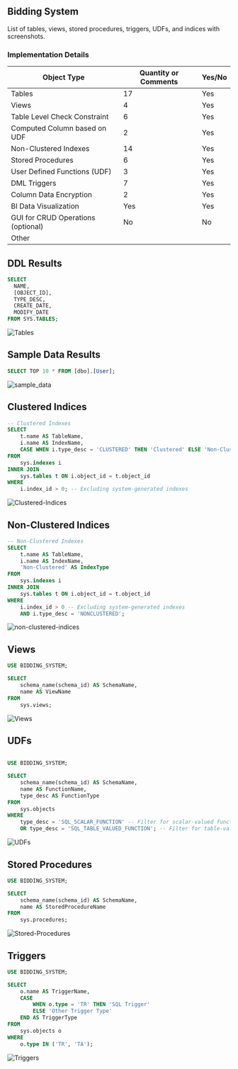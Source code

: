 ## Bidding System

List of tables, views, stored procedures, triggers, UDFs, and indices with screenshots.

### Implementation Details

| Object Type                        | Quantity or Comments | Yes/No |
| ---------------------------------- | -------------------- | ------ |
| Tables                             | 17                   | Yes    |
| Views                              | 4                    | Yes    |
| Table Level Check Constraint       | 6                    | Yes    |
| Computed Column based on UDF       | 2                    | Yes    |
| Non-Clustered Indexes              | 14                   | Yes    |
| Stored Procedures                  | 6                    | Yes    |
| User Defined Functions (UDF)       | 3                    | Yes    |
| DML Triggers                       | 7                    | Yes    |
| Column Data Encryption             | 2                    | Yes    |
| BI Data Visualization              | Yes                  | Yes    |
| GUI for CRUD Operations (optional) | No                   | No     |
| Other                              |                      |        |


## DDL Results

```sql
SELECT 
  NAME, 
  [OBJECT_ID], 
  TYPE_DESC, 
  CREATE_DATE, 
  MODIFY_DATE 
FROM SYS.TABLES;
```

![Tables](images/tables.png)

## Sample Data Results

```sql
SELECT TOP 10 * FROM [dbo].[User];
```

![sample_data](images/sample_data.png)

## Clustered Indices

```sql
-- Clustered Indexes
SELECT 
    t.name AS TableName,
    i.name AS IndexName,
    CASE WHEN i.type_desc = 'CLUSTERED' THEN 'Clustered' ELSE 'Non-Clustered' END AS IndexType
FROM 
    sys.indexes i
INNER JOIN 
    sys.tables t ON i.object_id = t.object_id
WHERE 
    i.index_id > 0; -- Excluding system-generated indexes
```

![Clustered-Indices](images/clustered-indices.png)

## Non-Clustered Indices

```sql
-- Non-Clustered Indexes
SELECT 
    t.name AS TableName,
    i.name AS IndexName,
    'Non-Clustered' AS IndexType
FROM 
    sys.indexes i
INNER JOIN 
    sys.tables t ON i.object_id = t.object_id
WHERE 
    i.index_id > 0 -- Excluding system-generated indexes
    AND i.type_desc = 'NONCLUSTERED';
```

![non-clustered-indices](images/non-clustered-indices.png)

## Views

```sql
USE BIDDING_SYSTEM;

SELECT 
    schema_name(schema_id) AS SchemaName,
    name AS ViewName
FROM 
    sys.views;
```

![Views](images/views.png)

## UDFs

```sql

USE BIDDING_SYSTEM;

SELECT 
    schema_name(schema_id) AS SchemaName,
    name AS FunctionName,
    type_desc AS FunctionType
FROM 
    sys.objects
WHERE 
    type_desc = 'SQL_SCALAR_FUNCTION' -- Filter for scalar-valued functions
    OR type_desc = 'SQL_TABLE_VALUED_FUNCTION'; -- Filter for table-valued functions
```

![UDFs](images/udfs.png)

## Stored Procedures

```sql
USE BIDDING_SYSTEM; 

SELECT 
    schema_name(schema_id) AS SchemaName,
    name AS StoredProcedureName
FROM 
    sys.procedures;

```

![Stored-Procedures](images/stored-procedures.png)

## Triggers

```sql
USE BIDDING_SYSTEM;

SELECT 
    o.name AS TriggerName,
    CASE 
        WHEN o.type = 'TR' THEN 'SQL Trigger'
        ELSE 'Other Trigger Type'
    END AS TriggerType
FROM 
    sys.objects o
WHERE 
    o.type IN ('TR', 'TA');
```


![Triggers](images/triggers.png)
